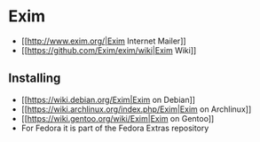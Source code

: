 # Exim

  * [[http://www.exim.org/|Exim Internet Mailer]]
  * [[https://github.com/Exim/exim/wiki|Exim Wiki]]

## Installing

  * [[https://wiki.debian.org/Exim|Exim on Debian]]
  * [[https://wiki.archlinux.org/index.php/Exim|Exim on Archlinux]]
  * [[https://wiki.gentoo.org/wiki/Exim|Exim on Gentoo]]
  * For Fedora it is part of the Fedora Extras repository


